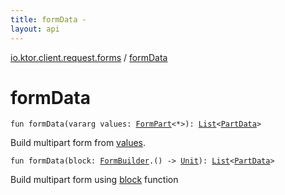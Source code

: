 ```yaml
---
title: formData - 
layout: api
---
```


<div class='api-docs-breadcrumbs'><a href="index.html">io.ktor.client.request.forms</a> / <a href="./form-data.html">formData</a></div>

# formData

<div class="overload-group" markdown="1">

<div class="signature"><code><span class="keyword">fun </span><span class="identifier">formData</span><span class="symbol">(</span><span class="keyword">vararg</span> <span class="parameterName" id="io.ktor.client.request.forms$formData(kotlin.Array((io.ktor.client.request.forms.FormPart((kotlin.Any)))))/values">values</span><span class="symbol">:</span>&nbsp;<a href="-form-part/index.html"><span class="identifier">FormPart</span></a><span class="symbol">&lt;</span><span class="identifier">*</span><span class="symbol">&gt;</span><span class="symbol">)</span><span class="symbol">: </span><a href="https://kotlinlang.org/api/latest/jvm/stdlib/kotlin.collections/-list/index.html"><span class="identifier">List</span></a><span class="symbol">&lt;</span><a href="../io.ktor.http.content/-part-data/index.html"><span class="identifier">PartData</span></a><span class="symbol">&gt;</span></code></div>

Build multipart form from <a href="form-data.html#io.ktor.client.request.forms$formData(kotlin.Array((io.ktor.client.request.forms.FormPart((kotlin.Any)))))/values">values</a>.

</div>
<div class="overload-group" markdown="1">

<div class="signature"><code><span class="keyword">fun </span><span class="identifier">formData</span><span class="symbol">(</span><span class="parameterName" id="io.ktor.client.request.forms$formData(kotlin.Function1((io.ktor.client.request.forms.FormBuilder, kotlin.Unit)))/block">block</span><span class="symbol">:</span>&nbsp;<a href="-form-builder/index.html"><span class="identifier">FormBuilder</span></a><span class="symbol">.</span><span class="symbol">(</span><span class="symbol">)</span>&nbsp;<span class="symbol">-&gt;</span>&nbsp;<a href="https://kotlinlang.org/api/latest/jvm/stdlib/kotlin/-unit/index.html"><span class="identifier">Unit</span></a><span class="symbol">)</span><span class="symbol">: </span><a href="https://kotlinlang.org/api/latest/jvm/stdlib/kotlin.collections/-list/index.html"><span class="identifier">List</span></a><span class="symbol">&lt;</span><a href="../io.ktor.http.content/-part-data/index.html"><span class="identifier">PartData</span></a><span class="symbol">&gt;</span></code></div>

Build multipart form using <a href="form-data.html#io.ktor.client.request.forms$formData(kotlin.Function1((io.ktor.client.request.forms.FormBuilder, kotlin.Unit)))/block">block</a> function

</div>
